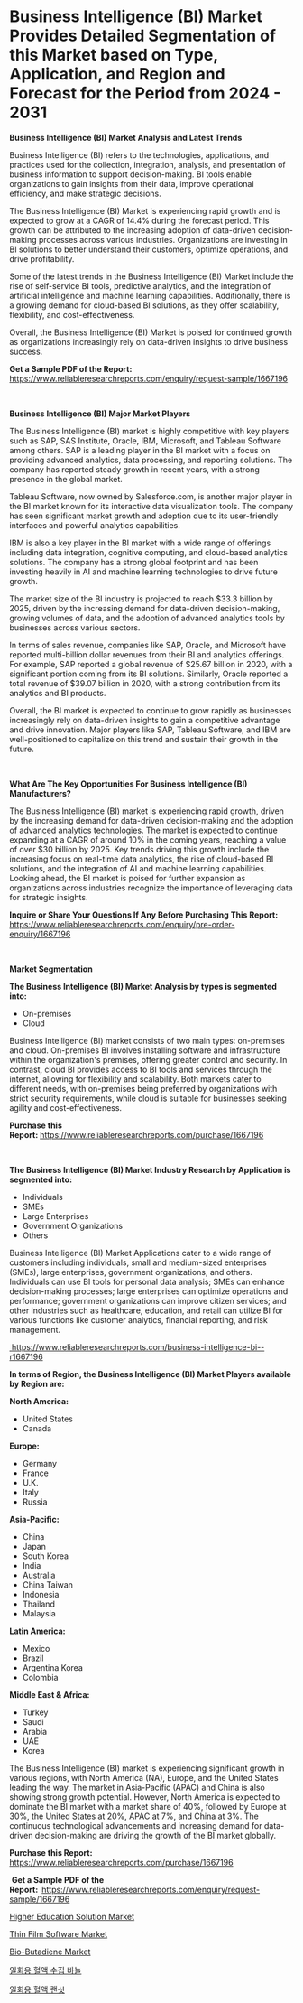 <p><h1>Business Intelligence (BI) Market Provides Detailed Segmentation of this Market based on Type, Application, and Region and Forecast for the Period from 2024 - 2031</h1></p><p><strong>Business Intelligence (BI) Market Analysis and Latest Trends</strong></p>
<p><p>Business Intelligence (BI) refers to the technologies, applications, and practices used for the collection, integration, analysis, and presentation of business information to support decision-making. BI tools enable organizations to gain insights from their data, improve operational efficiency, and make strategic decisions.</p><p>The Business Intelligence (BI) Market is experiencing rapid growth and is expected to grow at a CAGR of 14.4% during the forecast period. This growth can be attributed to the increasing adoption of data-driven decision-making processes across various industries. Organizations are investing in BI solutions to better understand their customers, optimize operations, and drive profitability.</p><p>Some of the latest trends in the Business Intelligence (BI) Market include the rise of self-service BI tools, predictive analytics, and the integration of artificial intelligence and machine learning capabilities. Additionally, there is a growing demand for cloud-based BI solutions, as they offer scalability, flexibility, and cost-effectiveness.</p><p>Overall, the Business Intelligence (BI) Market is poised for continued growth as organizations increasingly rely on data-driven insights to drive business success.</p></p>
<p><strong>Get a Sample PDF of the Report:&nbsp;</strong> <a href="https://www.reliableresearchreports.com/enquiry/request-sample/1667196">https://www.reliableresearchreports.com/enquiry/request-sample/1667196</a></p>
<p>&nbsp;</p>
<p><strong>Business Intelligence (BI) Major Market Players</strong></p>
<p><p>The Business Intelligence (BI) market is highly competitive with key players such as SAP, SAS Institute, Oracle, IBM, Microsoft, and Tableau Software among others. SAP is a leading player in the BI market with a focus on providing advanced analytics, data processing, and reporting solutions. The company has reported steady growth in recent years, with a strong presence in the global market.</p><p>Tableau Software, now owned by Salesforce.com, is another major player in the BI market known for its interactive data visualization tools. The company has seen significant market growth and adoption due to its user-friendly interfaces and powerful analytics capabilities.</p><p>IBM is also a key player in the BI market with a wide range of offerings including data integration, cognitive computing, and cloud-based analytics solutions. The company has a strong global footprint and has been investing heavily in AI and machine learning technologies to drive future growth.</p><p>The market size of the BI industry is projected to reach $33.3 billion by 2025, driven by the increasing demand for data-driven decision-making, growing volumes of data, and the adoption of advanced analytics tools by businesses across various sectors.</p><p>In terms of sales revenue, companies like SAP, Oracle, and Microsoft have reported multi-billion dollar revenues from their BI and analytics offerings. For example, SAP reported a global revenue of $25.67 billion in 2020, with a significant portion coming from its BI solutions. Similarly, Oracle reported a total revenue of $39.07 billion in 2020, with a strong contribution from its analytics and BI products.</p><p>Overall, the BI market is expected to continue to grow rapidly as businesses increasingly rely on data-driven insights to gain a competitive advantage and drive innovation. Major players like SAP, Tableau Software, and IBM are well-positioned to capitalize on this trend and sustain their growth in the future.</p></p>
<p>&nbsp;</p>
<p><strong>What Are The Key Opportunities For Business Intelligence (BI) Manufacturers?</strong></p>
<p><p>The Business Intelligence (BI) market is experiencing rapid growth, driven by the increasing demand for data-driven decision-making and the adoption of advanced analytics technologies. The market is expected to continue expanding at a CAGR of around 10% in the coming years, reaching a value of over $30 billion by 2025. Key trends driving this growth include the increasing focus on real-time data analytics, the rise of cloud-based BI solutions, and the integration of AI and machine learning capabilities. Looking ahead, the BI market is poised for further expansion as organizations across industries recognize the importance of leveraging data for strategic insights.</p></p>
<p><strong>Inquire or Share Your Questions If Any Before Purchasing This Report:</strong> <a href="https://www.reliableresearchreports.com/enquiry/pre-order-enquiry/1667196">https://www.reliableresearchreports.com/enquiry/pre-order-enquiry/1667196</a></p>
<p>&nbsp;</p>
<p><strong>Market Segmentation</strong></p>
<p><strong>The Business Intelligence (BI) Market Analysis by types is segmented into:</strong></p>
<p><ul><li>On-premises</li><li>Cloud</li></ul></p>
<p><p>Business Intelligence (BI) market consists of two main types: on-premises and cloud. On-premises BI involves installing software and infrastructure within the organization's premises, offering greater control and security. In contrast, cloud BI provides access to BI tools and services through the internet, allowing for flexibility and scalability. Both markets cater to different needs, with on-premises being preferred by organizations with strict security requirements, while cloud is suitable for businesses seeking agility and cost-effectiveness.</p></p>
<p><strong>Purchase this Report:&nbsp;</strong><a href="https://www.reliableresearchreports.com/purchase/1667196">https://www.reliableresearchreports.com/purchase/1667196</a></p>
<p>&nbsp;</p>
<p><strong>The Business Intelligence (BI) Market Industry Research by Application is segmented into:</strong></p>
<p><ul><li>Individuals</li><li>SMEs</li><li>Large Enterprises</li><li>Government Organizations</li><li>Others</li></ul></p>
<p><p>Business Intelligence (BI) Market Applications cater to a wide range of customers including individuals, small and medium-sized enterprises (SMEs), large enterprises, government organizations, and others. Individuals can use BI tools for personal data analysis; SMEs can enhance decision-making processes; large enterprises can optimize operations and performance; government organizations can improve citizen services; and other industries such as healthcare, education, and retail can utilize BI for various functions like customer analytics, financial reporting, and risk management.</p></p>
<p><a href="https://www.reliableresearchreports.com/business-intelligence-bi--r1667196">&nbsp;https://www.reliableresearchreports.com/business-intelligence-bi--r1667196</a></p>
<p><strong>In terms of Region, the Business Intelligence (BI) Market Players available by Region are:</strong></p>
<p>
    <p> <strong> North America: </strong>
        <ul>
            <li>United States</li>
            <li>Canada</li>
        </ul>
        </p> 
    <p> <strong> Europe: </strong>
        <ul>
            <li>Germany</li>
            <li>France</li>
            <li>U.K.</li>
            <li>Italy</li>
            <li>Russia</li>
        </ul>
        </p> 
    <p> <strong> Asia-Pacific: </strong>
        <ul>
            <li>China</li>
            <li>Japan</li>
            <li>South Korea</li>
            <li>India</li>
            <li>Australia</li>
            <li>China Taiwan</li>
            <li>Indonesia</li>
            <li>Thailand</li>
            <li>Malaysia</li>
        </ul>
        </p> 
    <p> <strong> Latin America: </strong>
        <ul>
            <li>Mexico</li>
            <li>Brazil</li>
            <li>Argentina Korea</li>
            <li>Colombia</li>
        </ul>
        </p> 
    <p> <strong> Middle East & Africa: </strong>
        <ul>
            <li>Turkey</li>
            <li>Saudi</li>
            <li>Arabia</li>
            <li>UAE</li>
            <li>Korea</li>
        </ul>
    </p>
    </p>
<p><p>The Business Intelligence (BI) market is experiencing significant growth in various regions, with North America (NA), Europe, and the United States leading the way. The market in Asia-Pacific (APAC) and China is also showing strong growth potential. However, North America is expected to dominate the BI market with a market share of 40%, followed by Europe at 30%, the United States at 20%, APAC at 7%, and China at 3%. The continuous technological advancements and increasing demand for data-driven decision-making are driving the growth of the BI market globally.</p></p>
<p><strong>Purchase this Report: </strong><a href="https://www.reliableresearchreports.com/purchase/1667196">https://www.reliableresearchreports.com/purchase/1667196</a></p>
<p>&nbsp;<strong>Get a Sample PDF of the Report:&nbsp;&nbsp;</strong><a href="https://www.reliableresearchreports.com/enquiry/request-sample/1667196">https://www.reliableresearchreports.com/enquiry/request-sample/1667196</a></p>
<p><strong></strong></p>
<p><p><a href="https://github.com/biheemgalvinlouises6hokrh3h/Market-Research-Report-List-2/blob/main/higher-education-solution-market.md">Higher Education Solution Market</a></p><p><a href="https://github.com/guneycigdem35/Market-Research-Report-List-3/blob/main/thin-film-software-market.md">Thin Film Software Market</a></p><p><a href="https://issuu.com/reportprime-2/docs/bio-butadiene-market-size-2030.pptx">Bio-Butadiene Market</a></p><p><a href="https://github.com/Hubertstyenger6685/Market-Research-Report-List-1/blob/main/820390858715.md">일회용 혈액 수집 바늘</a></p><p><a href="https://github.com/anton65482023/Market-Research-Report-List-1/blob/main/305291558716.md">일회용 혈액 랜싯</a></p></p>